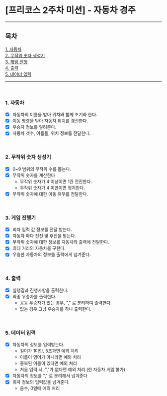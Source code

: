 # [프리코스 2주차 미션] - 자동차 경주

----------------------------------

## 목차

[1. 자동차](#1-자동차)
<br>
[2. 무작위 숫자 생성기](#2-무작위-숫자-생성기)
<br>
[3. 게임 진행](#3-게임-진행기)
<br>
[4. 출력](#4-출력)
<br>
[5. 데이터 입력](#5-데이터-입력)

----------------------------------
<br>

### 1. 자동차

- [X] 자동차의 이름을 받아 위차와 함께 초기화 한다.
- [X] 이동 명령을 받아 자동차 위치를 갱신한다.
- [X] 우승자 정보를 알려준다.
- [X] 자동차 갯수, 이름들, 위치 정보를 전달한다.

<br>

### 2. 무작위 숫자 생성기

- [X] 0~9 범위의 무작위 수를 뽑는다.
- [X] 무작위 숫자를 계산한다
    - 무작위 숫자가 4 이상이면 1칸 전진한다.
    - 무작위 숫자가 4 미만이면 정지한다.
- [X] 무작위 숫자에 대한 이동 유무를 전달한다.

<br>


### 3. 게임 진행기

- [X] 회차 입력 값 정보를 전달 받는다.
- [X] 자동차 마다 전진 및 후진을 받는다.
- [X] 무작위 숫자에 대한 정보를 자동차와 출력에 전달한다.
- [X] 최대 거리의 자동차를 구한다.
- [X] 우승한 자동차의 정보를 출력에게 넘겨준다.

<br>

### 4. 출력

- [X] 실행결과 진행사항을 출력한다.
- [X] 최종 우승자를 출력한다.
    - 공동 우승자가 있는 경우, "," 로 분리하여 출력한다.
    - 없는 경우 그냥 우승자를 하나 출력한다.

<br>

### 5. 데이터 입력

- [X] 자동차의 정보를 입력받는다.
    - 길이가 1미만, 5초과면 예외 처리
    - 이름이 영어가 아니라면 예외 처리
    - 중복된 이름이 있다면 예외 처리
    - 처음 입력 시, ","가 없다면 예외 처리 (한 자동차 게임 불가)
- [X] 자동차의 정보를 "," 로 분리해서 넘겨준다
- [X] 회차 정보의 입력값을 넘겨준다.
    - 음수, 0일때 예외 처리